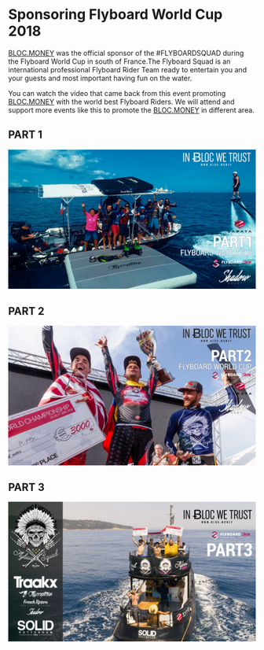 # Sponsoring Flyboard World Cup 2018

[BLOC.MONEY](https://bloc.money) was the official sponsor of the #FLYBOARDSQUAD during the Flyboard World Cup in south of France.The Flyboard Squad is an international professional Flyboard Rider Team ready to entertain you and your guests and most important having fun on the water.

You can watch the video that came back from this event promoting [BLOC.MONEY](https://bloc.money) with the world best Flyboard Riders. We will attend and support more events like this to promote the [BLOC.MONEY](https://bloc.money) in different area.

## PART 1

[![FLYBOARDSQUAD PART 1](images/sponsoring/flyboardworldcup-2018/flyboard-worldcup-1.jpg)](https://www.youtube.com/watch?v=GZojDoC0598)

## PART 2

[![FLYBOARDSQUAD PART 1](images/sponsoring/flyboardworldcup-2018/flyboard-worldcup-2.jpg)](https://www.youtube.com/watch?v=SiABCNjG5uM)

## PART 3

[![FLYBOARDSQUAD PART 1](images/sponsoring/flyboardworldcup-2018/flyboard-worldcup-3.jpg)](https://www.youtube.com/watch?v=05ZBhtE56Zc)